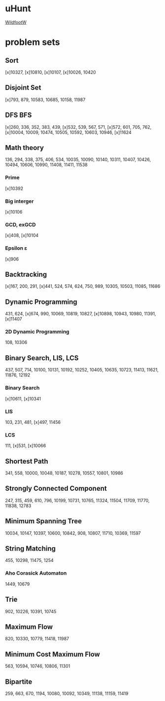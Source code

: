 # uHunt
[WildfootW](https://uhunt.onlinejudge.org/id/770322)

# problem sets
## Sort
[x]10327, [x]10810, [x]10107, [x]10026, 10420

## Disjoint Set
[x]793, 879, 10583, 10685, 10158, 11987

## DFS BFS
[x]260, 336, 352, 383, 439, [x]532, 539, 567, 571, [x]572, 601, 705, 762, [x]10004, 10009, 10474, 10505, 10592, 10603, 10946, [x]11624

## Math theory
136, 294, 338, 375, 406, 534, 10035, 10090, 10140, 10311, 10407, 10426, 10494, 10606, 10990, 11408, 11411, 11538

### Prime
[x]10392

### Big interger
[x]10106

### GCD, exGCD
[x]408, [x]10104

### Epsilon ε
[x]906

## Backtracking
[x]167, 200, 291, [x]441, 524, 574, 624, 750, 989, 10305, 10503, 11085, 11686

## Dynamic Programming
431, 624, [x]674, 990, 10069, 10819, 10827, [x]10898, 10943, 10980, 11391, [x]11407

### 2D Dynamic Programming
108, 10306

## Binary Search, LIS, LCS
437, 507, 714, 10100, 10131, 10192, 10252, 10405, 10635, 10723, 11413, 11621, 11876, 12192

### Binary Search
[x]10611, [x]10341

### LIS
103, 231, 481, [x]497, 11456

### LCS
111, [x]531, [x]10066

## Shortest Path
341, 558, 10000, 10048, 10187, 10278, 10557, 10801, 10986

## Strongly Connected Component
247, 315, 459, 610, 796, 10199, 10731, 10765, 11324, 11504, 11709, 11770, 11838, 12783

## Minimum Spanning Tree
10034, 10147, 10397, 10600, 10842, 908, 10807, 11710, 10369, 11597

## String Matching
455, 10298, 11475, 1254

### Aho Corasick Automaton
1449, 10679

## Trie
902, 10226, 10391, 10745

## Maximum Flow
820, 10330, 10779, 11418, 11987

## Minimum Cost Maximum Flow
563, 10594, 10746, 10806, 11301

## Bipartite
259, 663, 670, 1194, 10080, 10092, 10349, 11138, 11159, 11419

